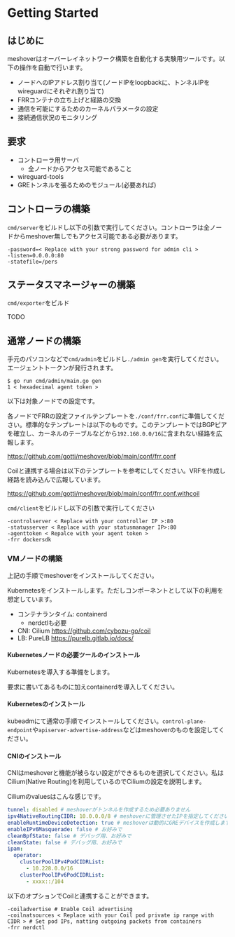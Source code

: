 # Getting Started

## はじめに

meshoverはオーバーレイネットワーク構築を自動化する実験用ツールです。以下の操作を自動で行います。

- ノードへのIPアドレス割り当て(ノードIPをloopbackに、トンネルIPをwireguardにそれぞれ割り当て)
- FRRコンテナの立ち上げと経路の交換
- 通信を可能にするためのカーネルパラメータの設定
- 接続通信状況のモニタリング

## 要求

- コントローラ用サーバ
  - 全ノードからアクセス可能であること
- wireguard-tools
- GREトンネルを張るためのモジュール(必要あれば)

## コントローラの構築

`cmd/server`をビルドし以下の引数で実行してください。コントローラは全ノードからmeshover無しでもアクセス可能である必要があります。

```
-password=< Replace with your strong password for admin cli >
-listen=0.0.0.0:80
-statefile=/pers
```

## ステータスマネージャーの構築

`cmd/exporter`をビルド

TODO

## 通常ノードの構築

手元のパソコンなどで`cmd/admin`をビルドし`./admin gen`を実行してください。エージェントトークンが発行されます。

```
$ go run cmd/admin/main.go gen
1 < hexadecimal agent token >
```

以下は対象ノードでの設定です。

各ノードでFRRの設定ファイルテンプレートを`./conf/frr.conf`に準備してください。標準的なテンプレートは以下のものです。このテンプレートではBGPピアを確立し、カーネルのテーブルなどから`192.168.0.0/16`に含まれない経路を広報します。


https://github.com/gotti/meshover/blob/main/conf/frr.conf

Coilと連携する場合は以下のテンプレートを参考にしてください。VRFを作成し経路を読み込んで広報しています。

https://github.com/gotti/meshover/blob/main/conf/frr.conf.withcoil

`cmd/client`をビルドし以下の引数で実行してください

```
-controlserver < Replace with your controller IP >:80
-statusserver < Replace with your statusmanager IP>:80
-agenttoken < Repalce with your agent token >
-frr dockersdk
```

### VMノードの構築

上記の手順でmeshoverをインストールしてください。

Kubernetesをインストールします。ただしコンポーネントとして以下の利用を想定しています。

- コンテナランタイム: containerd
  - nerdctlも必要
- CNI: Cilium https://github.com/cybozu-go/coil
- LB: PureLB https://purelb.gitlab.io/docs/

#### Kubernetesノードの必要ツールのインストール

Kubernetesを導入する準備をします。

要求に書いてあるものに加えcontainerdを導入してください。

#### Kubernetesのインストール

kubeadmにて通常の手順でインストールしてください。`control-plane-endpoint`や`apiserver-advertise-address`などはmeshoverのものを設定してください。

#### CNIのインストール

CNIはmeshoverと機能が被らない設定ができるものを選択してください。私はCilium(Native Routing)を利用しているのでCiliumの設定を説明します。

Ciliumのvaluesはこんな感じです。

```yaml
tunnel: disabled # meshoverがトンネルを作成するため必要ありません
ipv4NativeRoutingCIDR: 10.0.0.0/8 # meshoverに管理させたIPを指定してください。IPマスカレードなどを切ることができます。
enableRuntimeDeviceDetection: true # meshoverは動的にGREデバイスを作成します。Ciliumは初回しかデバイスを検出しないためこの設定が必要です。
enableIPv6Masquerade: false # お好みで
cleanBpfState: false # デバッグ用、お好みで
cleanState: false # デバッグ用、お好みで
ipam:
  operator:
    clusterPoolIPv4PodCIDRList:
      - 10.228.0.0/16
    clusterPoolIPv6PodCIDRList:
      - xxxx::/104
```






以下のオプションでCoilと連携することができます。

```
-coiladvertise # Enable Coil advertising
-coilnatsources < Replace with your Coil pod private ip range with CIDR > # Set pod IPs, natting outgoing packets from containers
-frr nerdctl
```
